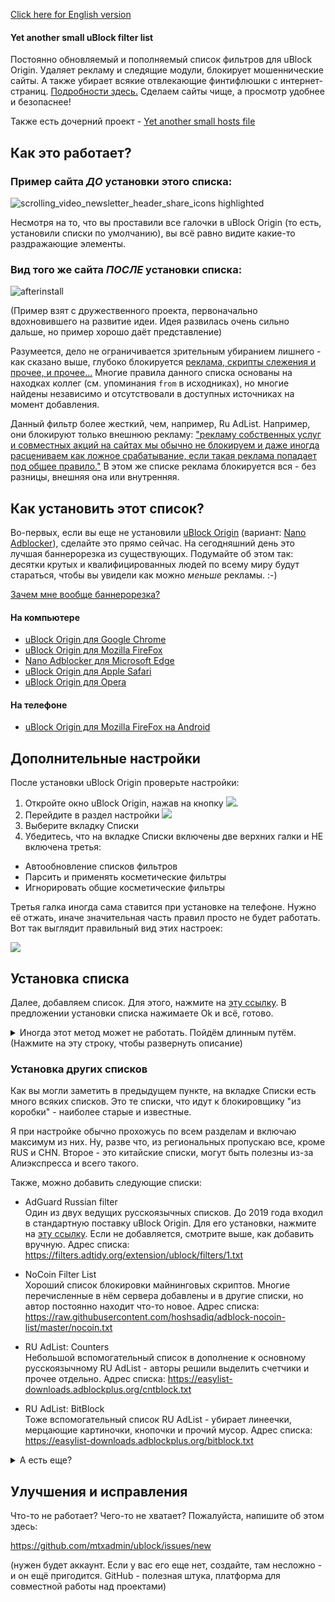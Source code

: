 [Click here for English version](README_en.md)

<!-- [Добавить подписку](abp:subscribe?location=https%3A//raw.githubusercontent.com/mtxadmin/ublock/master/it) -->

<!-- Click the following: [Add Web Annoyances Ultralist to Custom uBlock Origin Filters](https://subscribe.adblockplus.org/?location=https://raw.githubusercontent.com/yourduskquibbles/webannoyances/master/ultralist.txt&title=Web%20Annoyances%20Ultralist).  -->

<!-- [Добавить подписку](ubo://subscribe?location=https%3A//raw.githubusercontent.com/mtxadmin/ublock/master/it) -->

<!-- This is by design :-( -->
<!-- https://github.com/github/markup/issues/933 -->

#### Yet another small uBlock filter list

Постоянно обновляемый и пополняемый список фильтров для uBlock Origin. Удаляет рекламу и следящие модули, блокирует мошеннические сайты. А также убирает всякие отвлекающие финтифлюшки с интернет-страниц. [Подробности здесь.](docs/policy_ru.md) Сделаем сайты чище, а просмотр удобнее и безопаснее!

Также есть дочерний проект - [Yet another small hosts file](docs/hosts_file_ru.md) 

## Как это работает?

### Пример сайта *ДО* установки этого списка:

![scrolling_video_newsletter_header_share_icons highlighted](https://user-images.githubusercontent.com/22258847/51348578-16f08980-1a71-11e9-80b8-0f2ad5379bcd.png)

Несмотря на то, что вы проставили все галочки в uBlock Origin (то есть, установили списки по умолчанию), вы всё равно видите какие-то раздражающие элементы. 


### Вид того же сайта *ПОСЛЕ* установки списка:

![afterinstall](https://user-images.githubusercontent.com/22258847/51348138-e8be7a00-1a6f-11e9-9b0c-5fac61a83f8f.png)


(Пример взят с дружественного проекта, первоначально вдохновившего на развитие идеи. Идея развилась очень сильно дальше, но пример хорошо даёт представление)

Разумеется, дело не ограничивается зрительным убиранием лишнего - как сказано выше, глубоко блокируется [реклама, скрипты слежения и прочее, и прочее...](docs/policy_ru.md) Многие правила данного списка основаны на находках коллег (см. упоминания `from` в исходниках), но многие найдены независимо и отсутствовали в доступных источниках на момент добавления.

Данный фильтр более жесткий, чем, например, Ru AdList. Например, они блокируют только внешнюю рекламу:
["рекламу собственных услуг и совместных акций на сайтах мы обычно не блокируем и даже иногда расцениваем как ложное срабатывание, если такая реклама попадает под общее правило."](https://forums.lanik.us/viewtopic.php?p=69843&sid=683b16b915797b7779e0a8aed20e3570#p69843)
В этом же списке реклама блокируется вся - без разницы, внешняя она или внутренняя.


## Как установить этот список?

Во-первых, если вы еще не установили [uBlock Origin](https://github.com/gorhill/uBlock) (вариант: [Nano Adblocker](https://github.com/NanoAdblocker/NanoCore)), сделайте это прямо сейчас. На сегодняшний день это лучшая баннерорезка из существующих. Подумайте об этом так: десятки крутых и квалифицированных людей по всему миру будут стараться, чтобы вы увидели как можно *меньше* рекламы. :-)

[Зачем мне вообще баннерорезка?](docs/page_example_ru.md)


#### На компьютере
- [uBlock Origin для Google Chrome](https://chrome.google.com/webstore/detail/ublock-origin/cjpalhdlnbpafiamejdnhcphjbkeiagm)
- [uBlock Origin для Mozilla FireFox](https://addons.mozilla.org/en-US/firefox/addon/ublock-origin/)
- [Nano Adblocker для Microsoft Edge](https://www.microsoft.com/en-us/p/nano-adblocker/9nsxdx2tdb3v/)
- [uBlock Origin для Apple Safari](https://github.com/el1t/uBlock-Safari#installation)
- [uBlock Origin для Opera](https://addons.opera.com/extensions/details/ublock/)

#### На телефоне
- [uBlock Origin для Mozilla FireFox на Android](https://addons.mozilla.org/EN-US/android/addon/ublock-origin/) 


## Дополнительные настройки

После установки uBlock Origin проверьте настройки:

1. Откройте окно uBlock Origin, нажав на кнопку ![](https://user-images.githubusercontent.com/22258847/39936895-7ca7a8fc-553d-11e8-9496-45a96b623614.png).
2. Перейдите в раздел настройки ![](https://user-images.githubusercontent.com/22258847/39938114-5dc5cf00-5541-11e8-996d-5d583611f76f.png)
3. Выберите вкладку Списки 
4. Убедитесь, что на вкладке Списки включены две верхних галки и НЕ включена третья:
- Автообновление списков фильтров
- Парсить и применять косметические фильтры
- Игнорировать общие косметические фильтры

Третья галка иногда сама ставится при установке на телефоне. Нужно её отжать, иначе значительная часть правил просто не будет работать. Вот так выглядит правильный вид этих настроек:

![](https://raw.githubusercontent.com/mtxadmin/ublock/master/docs/images/ublock_settings_general_ru.png)


## Установка списка

Далее, добавляем список. Для этого, нажмите на [эту ссылку](abp:subscribe?location=https://raw.githubusercontent.com/mtxadmin/ublock/master/it). В предложении установки списка нажимаете Ok и всё, готово.

<details>
    <summary>
        Иногда этот метод может не работать. Пойдём длинным путём. (Нажмите на эту строку, чтобы развернуть описание)
    </summary>
    
1. Откройте окно uBlock Origin, нажав на кнопку ![](https://user-images.githubusercontent.com/22258847/39936895-7ca7a8fc-553d-11e8-9496-45a96b623614.png).
2. Перейдите в раздел настройки ![](https://user-images.githubusercontent.com/22258847/39938114-5dc5cf00-5541-11e8-996d-5d583611f76f.png)
3. Выберите вкладку Списки 

![](https://user-images.githubusercontent.com/22258847/39937403-1da7b8b8-553f-11e8-865a-73a3f2fa4bb8.PNG). 

4. Пролистайте в самый низ и добавьте следующий адрес:

> ```
``https://raw.githubusercontent.com/mtxadmin/ublock/master/it``
> ```
5. Нажмите на появившейся кнопке "Применить" 

Я заметил, что иногда список не добавляется с первой попытки. Да, бывает, честно говоря, не знаю, с чем это связано. Попробуйте еще раз. Как вариант, можно добавить 0 в конце:
> ```

``https://raw.githubusercontent.com/mtxadmin/ublock/master/it0``

> ```


После успешной установки вы увидите надпись "Yet another small uBlock filter list". Значит, у вас получилось.

Автор [дружественного проекта](https://github.com/yourduskquibbles/webannoyances/) сделал небольшую демонстрацию добавления списка. Примерно вот так выглядит процесс (c поправкой на адрес списка, конечно):

![](https://user-images.githubusercontent.com/22258847/39935902-25add6be-553a-11e8-82b0-badc73f44ed3.gif)
</details>

### Установка других списков

Как вы могли заметить в предыдущем пункте, на вкладке Списки есть много всяких списков. Это те списки, что идут к блокировщику "из коробки" - наиболее старые и известные.

Я при настройке обычно прохожусь по всем разделам и включаю максимум из них. Ну, разве что, из региональных пропускаю все, кроме RUS и CHN. Второе - это китайские списки, могут быть полезны из-за Алиэкспресса и всего такого.

Также, можно добавить следующие списки:

- AdGuard Russian filter<br>
Один из двух ведущих русскоязычных списков. До 2019 года входил в стандартную поставку uBlock Origin.
Для его установки, нажмите на [эту ссылку](abp:subscribe?location=https%3A//filters.adtidy.org/extension/ublock/filters/1.txt).
Если не добавляется, смотрите выше, как добавить вручную. Адрес списка:
https://filters.adtidy.org/extension/ublock/filters/1.txt

- NoCoin Filter List<br>
Хороший список блокировки майнинговых скриптов. Многие перечисленные в нём сервера добавлены и в другие списки, но автор постоянно находит что-то новое. Адрес списка:
https://raw.githubusercontent.com/hoshsadiq/adblock-nocoin-list/master/nocoin.txt

- RU AdList: Counters<br>
Небольшой вспомогательный список в дополнение к основному русскоязычному RU AdList - авторы решили выделить счетчики и прочее отдельно. Адрес списка:
https://easylist-downloads.adblockplus.org/cntblock.txt

- RU AdList: BitBlock<br>
Тоже вспомогательный список RU AdList - убирает линеечки, мерцающие картиночки, кнопочки и прочий мусор. Адрес списка:
https://easylist-downloads.adblockplus.org/bitblock.txt

<details>
    <summary>
        А есть еще?
    </summary>
    Еще пару сотен подписок можно найти на сайте https://filterlists.com . Но многие из них, к сожалению, давно заброшены - смотрите даты последнего изменения.
</details>


## Улучшения и исправления

Что-то не работает? Чего-то не хватает? Пожалуйста, напишите об этом здесь:

https://github.com/mtxadmin/ublock/issues/new

(нужен будет аккаунт. Если у вас его еще нет, создайте, там несложно - и он ещё пригодится. GitHub - полезная штука, платформа для совместной работы над проектами)
